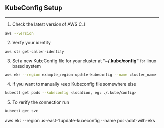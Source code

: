 ## KubeConfig Setup
---
1. Check the latest version of AWS CLI
```sh
aws --version
```
2. Verify your identity
```sh
aws sts get-caller-identity
```

3. Set a new KubeConfig file for your cluster at **"~/.kube/config"** for linux based system
```sh
aws eks --region example_region update-kubeconfig --name cluster_name
```


4. If you want to manually keep Kubeconfig file somewhere else 
```sh
kubectl get pods --kubeconfig <location, eg: ./.kube/config>
```

5. To verify the connection run
```sh
kubectl get svc
```

aws eks --region us-east-1 update-kubeconfig --name poc-adot-with-eks   



